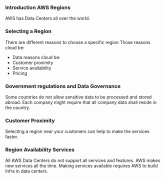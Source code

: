 
### Introduction AWS Regions

AWS has Data Centers all over the world.

### Selecting a Region

There are different reasons to choose a specific region
Those reasons cloud be: 
- Data reasons cloud be: 
- Customer proximity
- Service availability
- Pricing

### Government regulations and Data Governance

Some countries do not allow sensitive data to be processed and stored abroad.
Each company might require that all company data shall reside in the country.

### Customer Proximity

Selecting a region near your customers can help to make the services faster.

### Region Availability Services

All AWS Data Centers do not support all services and features.
AWS makes new services all the time.
Making services available requires AWS to build Infra in data centers.
